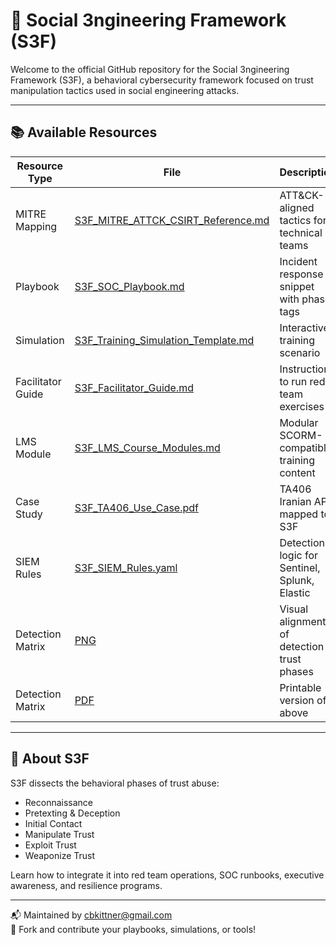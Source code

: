 # 🧠 Social 3ngineering Framework (S3F)

Welcome to the official GitHub repository for the Social 3ngineering Framework (S3F), a behavioral cybersecurity framework focused on trust manipulation tactics used in social engineering attacks.

---

## 📚 Available Resources

| Resource Type | File | Description |
|---------------|------|-------------|
| MITRE Mapping | [S3F_MITRE_ATTCK_CSIRT_Reference.md](assets/S3F_MITRE_ATTCK_CSIRT_Reference.md) | ATT&CK-aligned tactics for technical teams |
| Playbook | [S3F_SOC_Playbook.md](assets/S3F_SOC_Playbook.md) | Incident response snippet with phase tags |
| Simulation | [S3F_Training_Simulation_Template.md](assets/S3F_Training_Simulation_Template.md) | Interactive training scenario |
| Facilitator Guide | [S3F_Facilitator_Guide.md](assets/S3F_Facilitator_Guide.md) | Instructions to run red team exercises |
| LMS Module | [S3F_LMS_Course_Modules.md](assets/S3F_LMS_Course_Modules.md) | Modular SCORM-compatible training content |
| Case Study | [S3F_TA406_Use_Case.pdf](assets/S3F_TA406_Use_Case.pdf) | TA406 Iranian APT mapped to S3F |
| SIEM Rules | [S3F_SIEM_Rules.yaml](assets/S3F_SIEM_Rules.yaml) | Detection logic for Sentinel, Splunk, Elastic |
| Detection Matrix | [PNG](assets/S3F_SIEM_Visual_Matrix.png) | Visual alignment of detection to trust phases |
| Detection Matrix | [PDF](assets/S3F_SIEM_Visual_Matrix.pdf) | Printable version of above |

---

## 🧠 About S3F

S3F dissects the behavioral phases of trust abuse:
- Reconnaissance
- Pretexting & Deception
- Initial Contact
- Manipulate Trust
- Exploit Trust
- Weaponize Trust

Learn how to integrate it into red team operations, SOC runbooks, executive awareness, and resilience programs.

---

📬 Maintained by cbkittner@gmail.com  
🔗 Fork and contribute your playbooks, simulations, or tools!

